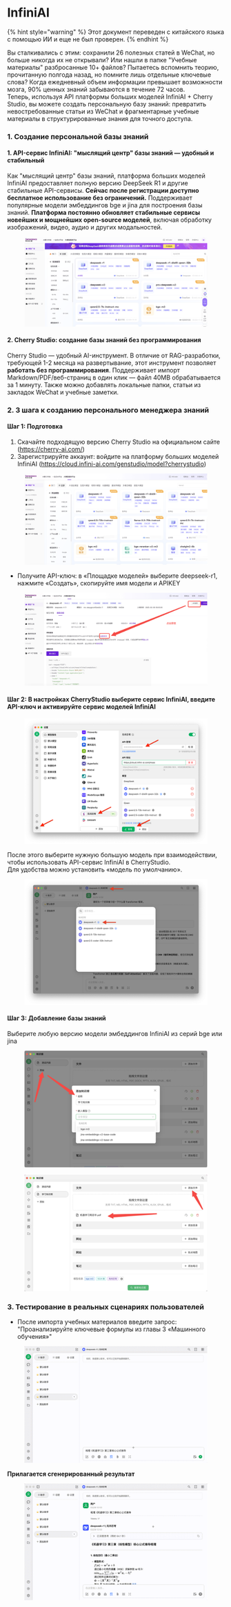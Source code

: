 # InfiniAI


{% hint style="warning" %}
Этот документ переведен с китайского языка с помощью ИИ и еще не был проверен.
{% endhint %}




Вы сталкивались с этим: сохранили 26 полезных статей в WeChat, но больше никогда их не открывали? Или нашли в папке "Учебные материалы" разбросанные 10+ файлов? Пытаетесь вспомнить теорию, прочитанную полгода назад, но помните лишь отдельные ключевые слова? Когда ежедневный объем информации превышает возможности мозга, 90% ценных знаний забываются в течение 72 часов.\
Теперь, используя API платформы больших моделей InfiniAI + Cherry Studio, вы можете создать персональную базу знаний: превратить невостребованные статьи из WeChat и фрагментарные учебные материалы в структурированные знания для точного доступа.

### 1. Создание персональной базы знаний

#### 1. API-сервис InfiniAI: "мыслящий центр" базы знаний — удобный и стабильный

Как "мыслящий центр" базы знаний, платформа больших моделей InfiniAI предоставляет полную версию DeepSeek R1 и другие стабильные API-сервисы. **Сейчас после регистрации доступно бесплатное использование без ограничений.** Поддерживает популярные модели эмбеддингов bge и jina для построения базы знаний. **Платформа постоянно обновляет стабильные сервисы новейших и мощнейших open-source моделей**, включая обработку изображений, видео, аудио и других модальностей.

<figure><img src="../../.gitbook/assets/1280X1280 (1) (1).PNG" alt=""><figcaption></figcaption></figure>

#### 2. Cherry Studio: создание базы знаний без программирования

Cherry Studio — удобный AI-инструмент. В отличие от RAG-разработки, требующей 1-2 месяца на развертывание, этот инструмент позволяет **работать без программирования**. Поддерживает импорт Markdown/PDF/веб-страниц в один клик — файл 40MB обрабатывается за 1 минуту. Также можно добавлять локальные папки, статьи из закладок WeChat и учебные заметки.

### 2. 3 шага к созданию персонального менеджера знаний

#### Шаг 1: Подготовка

1. Скачайте подходящую версию Cherry Studio на официальном сайте (https://cherry-ai.com/)
2. Зарегистрируйте аккаунт: войдите на платформу больших моделей InfiniAI (https://cloud.infini-ai.com/genstudio/model?cherrystudio)

<figure><img src="../../.gitbook/assets/image (90).png" alt=""><figcaption></figcaption></figure>

* Получите API-ключ: в «Площадке моделей» выберите deepseek-r1, нажмите «Создать», скопируйте имя модели и APIKEY

<figure><img src="../../.gitbook/assets/output (1).png" alt=""><figcaption></figcaption></figure>

#### Шаг 2: В настройках CherryStudio выберите сервис InfiniAI, введите API-ключ и активируйте сервис моделей InfiniAI

<figure><img src="../../.gitbook/assets/1280X1280 (2) (1).png" alt=""><figcaption></figcaption></figure>

После этого выберите нужную большую модель при взаимодействии, чтобы использовать API-сервис InfiniAI в CherryStudio.\
Для удобства можно установить «модель по умолчанию».

<figure><img src="../../.gitbook/assets/01445ab7-b863-4155-b517-2b6c3c581f47.png" alt=""><figcaption></figcaption></figure>

#### Шаг 3: Добавление базы знаний

Выберите любую версию модели эмбеддингов InfiniAI из серий bge или jina

<figure><img src="../../.gitbook/assets/1 (1).png" alt=""><figcaption></figcaption></figure>

<figure><img src="../../.gitbook/assets/2 (2).png" alt=""><figcaption></figcaption></figure>

### 3. Тестирование в реальных сценариях пользователей

* После импорта учебных материалов введите запрос: "Проанализируйте ключевые формулы из главы 3 «Машинного обучения»"

<figure><img src="../../.gitbook/assets/6bbdbd0d-5db4-4440-b840-3bb3f422b831.gif" alt=""><figcaption></figcaption></figure>

**Прилагается сгенерированный результат**

<figure><img src="../../.gitbook/assets/3.gif" alt=""><figcaption></figcaption></figure>